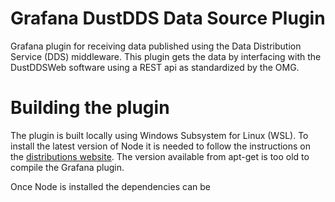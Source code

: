 # Grafana DustDDS Data Source Plugin

Grafana plugin for receiving data published using the Data Distribution Service (DDS) middleware. This plugin gets the data by interfacing with the DustDDSWeb software using a REST api as standardized by the OMG.

# Building the plugin

The plugin is built locally using Windows Subsystem for Linux (WSL). To install the latest version of Node it is needed to follow the instructions on the [distributions website](https://github.com/nodesource/distributions). The version available from apt-get is too old to compile the Grafana plugin.

Once Node is installed the dependencies can be